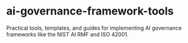 # ai-governance-framework-tools
Practical tools, templates, and guides for implementing AI governance frameworks like the NIST AI RMF and ISO 42001.
